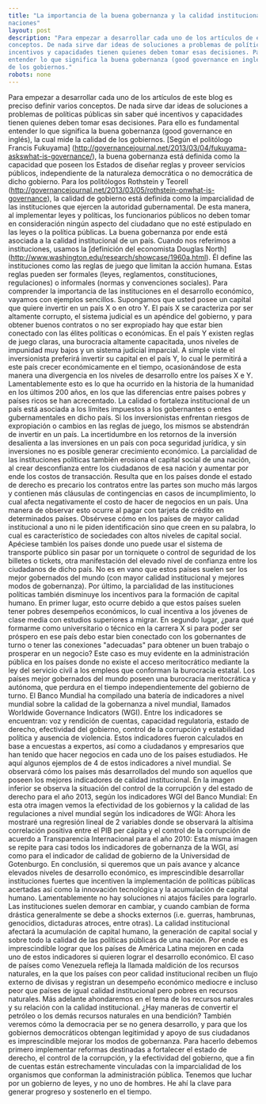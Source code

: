 ```yaml
---
title: "La importancia de la buena gobernanza y la calidad institucional para el desarrollo de las
naciones"
layout: post
description: "Para empezar a desarrollar cada uno de los artículos de este blog es preciso definir varios
conceptos. De nada sirve dar ideas de soluciones a problemas de políticas públicas sin saber qué
incentivos y capacidades tienen quienes deben tomar esas decisiones. Para ello es fundamental
entender lo que significa la buena gobernanza (good governance en inglés), la cual mide la calidad
de los gobiernos."
robots: none
---
```







Para empezar a desarrollar cada uno de los artículos de este blog es preciso definir varios
conceptos. De nada sirve dar ideas de soluciones a problemas de políticas públicas sin saber qué
incentivos y capacidades tienen quienes deben tomar esas decisiones. Para ello es fundamental
entender lo que significa la buena gobernanza (good governance en inglés), la cual mide la calidad
de los gobiernos.
[Según el politólogo Francis Fukuyama] (http://governancejournal.net/2013/03/04/fukuyama-askswhat-is-governance/),
la buena gobernanza está definida como la capacidad que poseen los
Estados de diseñar reglas y proveer servicios públicos, independiente de la naturaleza democrática
o no democrática de dicho gobierno.
Para los politólogos Rothstein y Teorell (http://governancejournal.net/2013/03/05/rothstein-onwhat-is-governance),
la calidad de gobierno está definida como la imparcialidad de las
instituciones que ejercen la autoridad gubernamental. De esta manera, al implementar leyes y
políticas, los funcionarios públicos no deben tomar en consideración ningún aspecto del ciudadano
que no esté estipulado en las leyes o la política públicas.
La buena gobernanza por ende está asociada a la calidad institucional de un país. Cuando
nos referimos a instituciones, usamos la [definición del economista Douglas North]
(http://www.washington.edu/research/showcase/1960a.html). Él define las instituciones como las
reglas de juego que limitan la acción humana. Estas reglas pueden ser formales (leyes,
reglamentos, constituciones, regulaciones) o informales (normas y convenciones sociales).
Para comprender la importancia de las instituciones en el desarrollo económico, vayamos con
ejemplos sencillos. Supongamos que usted posee un capital que quiere invertir en un país X o en
otro Y. El país X se caracteriza por ser altamente corrupto, el sistema judicial es un apéndice del
gobierno, y para obtener buenos contratos o no ser expropiado hay que estar bien conectado con
las élites políticas o económicas. En el país Y existen reglas de juego claras, una burocracia
altamente capacitada, unos niveles de impunidad muy bajos y un sistema judicial imparcial. A
simple viste el inversionista preferirá invertir su capital en el país Y, lo cual le permitirá a este país
crecer económicamente en el tiempo, ocasionándose de esta manera una divergencia en los
niveles de desarrollo entre los países X e Y. Lamentablemente esto es lo que ha ocurrido en la
historia de la humanidad en los últimos 200 años, en los que las diferencias entre países pobres y
países ricos se han acrecentado.
La calidad o fortaleza institucional de un país está asociada a los límites impuestos a los
gobernantes o entes gubernamentales en dicho país. Si los inversionistas enfrentan riesgos de
expropiación o cambios en las reglas de juego, los mismos se abstendrán de invertir en un país. La 
incertidumbre en los retornos de la inversión desalienta a las inversiones en un país con poca
seguridad jurídica, y sin inversiones no es posible generar crecimiento económico.
 La parcialidad de las instituciones políticas también erosiona el capital social de una nación, al
crear desconfianza entre los ciudadanos de esa nación y aumentar por ende los costos de
transacción. Resulta que en los países donde el estado de derecho es precario los contratos entre
las partes son mucho más largos y contienen más cláusulas de contingencias en casos de
incumplimiento, lo cual afecta negativamente el costo de hacer de negocios en un país. Una
manera de observar esto ocurre al pagar con tarjeta de crédito en determinados países. Obsérvese
cómo en los países de mayor calidad institucional a uno ni le piden identificación sino que creen en
su palabra, lo cual es característico de sociedades con altos niveles de capital social. Apéciese
también los países donde uno puede usar el sistema de transporte público sin pasar por un
torniquete o control de seguridad de los billetes o tickets, otra manifestación del elevado nivel de
confianza entre los ciudadanos de dicho país. No es en vano que estos países suelen ser los mejor
gobernados del mundo (con mayor calidad institucional y mejores modos de gobernanza).
Por último, la parcialidad de las instituciones políticas también disminuye los incentivos para la
formación de capital humano. En primer lugar, esto ocurre debido a que estos países suelen tener
pobres desempeños económicos, lo cual incentiva a los jóvenes de clase media con estudios
superiores a migrar. En segundo lugar, ¿para qué formarme como universitario o técnico en la
carrera X si para poder ser próspero en ese país debo estar bien conectado con los gobernantes de
turno o tener las conexiones "adecuadas" para obtener un buen trabajo o prosperar en un
negocio? Este caso es muy evidente en la administración pública en los países donde no existe el
acceso meritocrático mediante la ley del servicio civil a los empleos que conforman la burocracia
estatal. Los países mejor gobernados del mundo poseen una burocracia meritocrática y autónoma,
que perdura en el tiempo independientemente del gobierno de turno.
El Banco Mundial ha compilado una batería de indicadores a nivel mundial sobre la calidad
de la gobernanza a nivel mundial, llamados Worldwide Governance Indicators (WGI). Entre los
indicadores se encuentran: voz y rendición de cuentas, capacidad regulatoria, estado de derecho,
efectividad del gobierno, control de la corrupción y estabilidad política y ausencia de violencia.
Estos indicadores fueron calculados en base a encuestas a expertos, así como a ciudadanos y
empresarios que han tenido que hacer negocios en cada uno de los países estudiados.
He aquí algunos ejemplos de 4 de estos indicadores a nivel mundial. Se observará cómo los países
más desarrollados del mundo son aquellos que poseen los mejores indicadores de calidad
institucional. 
En la imagen inferior se observa la situación del control de la corrupción y del estado de derecho
para el año 2013, según los indicadores WGI del Banco Mundial:
En esta otra imagen vemos la efectividad de los gobiernos y la calidad de las regulaciones a nivel
mundial según los indicadores de WGI:
Ahora les mostraré una regresión lineal de 2 variables donde se observará la altísima correlación
positiva entre el PIB per cápita y el control de la corrupción de acuerdo a Transparencia
Internacional para el año 2010:
Esta misma imagen se repite para casi todos los indicadores de gobernanza de la WGI, así como
para el indicador de calidad de gobierno de la Universidad de Gotenburgo.
En conclusión, si queremos que un país avance y alcance elevados niveles de desarrollo
económico, es imprescindible desarrollar instituciones fuertes que incentiven la implementación
de políticas públicas acertadas así como la innovación tecnológica y la acumulación de capital
humano. Lamentablemente no hay soluciones ni atajos fáciles para lograrlo. Las instituciones
suelen demorar en cambiar, y cuando cambian de forma drástica generalmente se debe a shocks
externos (i.e. guerras, hambrunas, genocidios, dictaduras atroces, entre otras).
La calidad institucional afectará la acumulación de capital humano, la generación de
capital social y sobre todo la calidad de las políticas públicas de una nación. Por ende es
imprescindible lograr que los países de América Latina mejoren en cada uno de estos indicadores
si quieren lograr el desarrollo económico. El caso de países como Venezuela refleja la llamada
maldición de los recursos naturales, en la que los países con peor calidad institucional reciben un
flujo externo de divisas y registran un desempeño económico mediocre e incluso peor que países
de igual calidad institucional pero pobres en recursos naturales. Más adelante ahondaremos en el
tema de los recursos naturales y su relación con la calidad institucional. ¿Hay maneras de convertir
el petróleo o los demás recursos naturales en una bendición? También veremos cómo la
democracia per se no genera desarrollo, y para que los gobiernos democráticos obtengan
legitimidad y apoyo de sus ciudadanos es imprescindible mejorar los modos de gobernanza. Para
hacerlo debemos primero implementar reformas destinadas a fortalecer el estado de derecho, el 
control de la corrupción, y la efectividad del gobierno, que a fin de cuentas están estrechamente
vinculadas con la imparcialidad de los organismos que conforman la administración pública.
Tenemos que luchar por un gobierno de leyes, y no uno de hombres. He ahí la clave para generar
progreso y sostenerlo en el tiempo. 